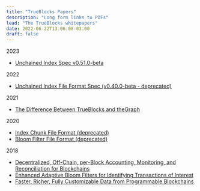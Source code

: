```yaml
---
title: "TrueBlocks Papers"
description: "Long form links to PDFs"
lead: "The TrueBlocks whitepapers"
date: 2022-06-22T13:06:08-03:00
draft: false
---
```


2023

- [Unchained Index Spec v0.51.0-beta](/papers/2023/specification-for-the-unchained-index-v0.51.0-beta.pdf)

2022

- [Unchained Index File Format Spec (v0.40.0-beta - deprecated)](/papers/2022/file-format-spec-v0.40.0-beta.pdf)

2021

- [The Difference Between TrueBlocks and theGraph](/papers/2021/the-difference-between-trueBlocks-and-rotki-and-trueBlocks-and-thegraph.pdf)

2020
- [Index Chunk File Format (deprecated)](/papers/2020/index-chunk-file-format.pdf)
- [Bloom Filter File Format (deprecated)](/papers/2020/bloom-filter-file-format.pdf)

2018

- [Decentralized, Off-Chain, per-Block Accounting, Monitoring, and Reconciliation for Blockchains](/papers/2017/decentralized-off-chain-per-block-accounting-monitoring-and-reconciliation-for-blockchains.pdf)
- [Enhanced Adaptive Bloom Filters for Identifying Transactions of Interest](/papers/2017/enhanced-adaptive-bloom-filters-for-identifying-transactions-of-interest.pdf)
- [Faster, Richer, Fully Customizable Data from Programmable Blockchains](/papers/2017/faster-richer-fully-customizable-data-from-programmable-blockchains.pdf)
